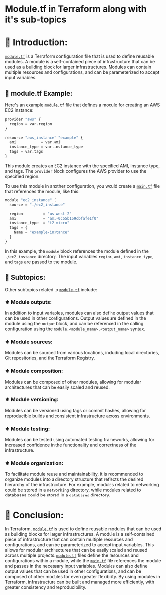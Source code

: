 # Module.tf in Terraform along with it's sub-topics

# **📍 Introduction:**

[`module.tf`](http://module.tf) is a Terraform configuration file that is used to define reusable modules. A module is a self-contained piece of infrastructure that can be used as a building block for larger infrastructures. Modules can contain multiple resources and configurations, and can be parameterized to accept input variables.

## **🔹 module.tf Example:**

Here's an example [`module.tf`](http://module.tf) file that defines a module for creating an AWS EC2 instance:

```python
provider "aws" {
  region = var.region
}

resource "aws_instance" "example" {
  ami           = var.ami
  instance_type = var.instance_type
  tags = var.tags
}
```

This module creates an EC2 instance with the specified AMI, instance type, and tags. The `provider` block configures the AWS provider to use the specified region.

To use this module in another configuration, you would create a [`main.tf`](http://main.tf) file that references the module, like this:

```python
module "ec2_instance" {
  source = "./ec2_instance"

  region         = "us-west-2"
  ami            = "ami-0c55b159cbfafe1f0"
  instance_type  = "t2.micro"
  tags = {
    Name = "example-instance"
  }
}
```

In this example, the `module` block references the module defined in the `./ec2_instance` directory. The input variables `region`, `ami`, `instance_type`, and `tags` are passed to the module.

## **🔹 Subtopics:**

Other subtopics related to [`module.tf`](http://module.tf) include:

### **⚜** Module outputs:

In addition to input variables, modules can also define output values that can be used in other configurations. Output values are defined in the module using the `output` block, and can be referenced in the calling configuration using the `module.<module_name>.<output_name>` syntax.

### **⚜** Module sources:

Modules can be sourced from various locations, including local directories, Git repositories, and the Terraform Registry.

### **⚜** Module composition:

Modules can be composed of other modules, allowing for modular architectures that can be easily scaled and reused.

### **⚜** Module versioning:

Modules can be versioned using tags or commit hashes, allowing for reproducible builds and consistent infrastructure across environments.

### **⚜** Module testing:

Modules can be tested using automated testing frameworks, allowing for increased confidence in the functionality and correctness of the infrastructure.

### **⚜** Module organization:

To facilitate module reuse and maintainability, it is recommended to organize modules into a directory structure that reflects the desired hierarchy of the infrastructure. For example, modules related to networking could be stored in a `networking` directory, while modules related to databases could be stored in a `databases` directory.

# **📍 Conclusion:**

In Terraform, [`module.tf`](http://module.tf) is used to define reusable modules that can be used as building blocks for larger infrastructures. A module is a self-contained piece of infrastructure that can contain multiple resources and configurations, and can be parameterized to accept input variables. This allows for modular architectures that can be easily scaled and reused across multiple projects. [`module.tf`](http://module.tf) files define the resources and configurations within a module, while the [`main.tf`](http://main.tf) file references the module and passes in the necessary input variables. Modules can also define output values that can be used in other configurations, and can be composed of other modules for even greater flexibility. By using modules in Terraform, infrastructure can be built and managed more efficiently, with greater consistency and reproducibility.